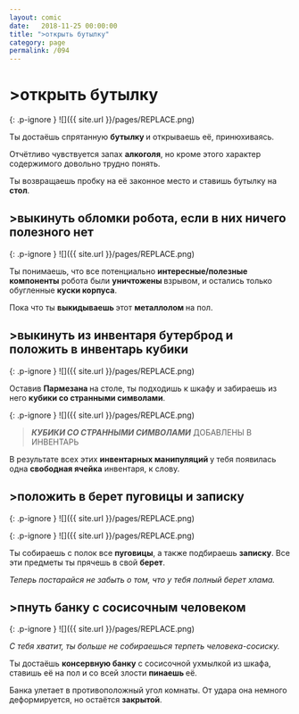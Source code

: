 ```yaml
---
layout: comic
date:   2018-11-25 00:00:00 
title: ">открыть бутылку"
category: page
permalink: /094
---
```

# >открыть бутылку

{: .p-ignore }
![]({{ site.url }}/pages/REPLACE.png)

Ты достаёшь спрятанную <strong>бутылку </strong>и открываешь её, принюхиваясь.

Отчётливо чувствуется запах <strong>алкоголя</strong>, но кроме этого характер содержимого довольно трудно понять.

Ты возвращаешь пробку на её законное место и ставишь бутылку на <strong>стол</strong>.

## >выкинуть обломки робота, если в них ничего полезного нет

{: .p-ignore }
![]({{ site.url }}/pages/REPLACE.png)

Ты понимаешь, что все потенциально <strong>интересные/полезные компоненты</strong> робота были <strong>уничтожены </strong>взрывом, и остались только обугленные <strong>куски корпуса</strong>.

Пока что ты <strong>выкидываешь </strong>этот <strong>металлолом </strong>на пол.

## >выкинуть из инвентаря бутерброд и положить в инвентарь кубики

{: .p-ignore }
![]({{ site.url }}/pages/REPLACE.png)

Оставив <strong>Пармезана </strong>на столе, ты подходишь к шкафу и забираешь из него <strong>кубики со странными символами</strong>.

{: .p-ignore }
![]({{ site.url }}/pages/REPLACE.png)

<blockquote><strong><em>КУБИКИ СО СТРАННЫМИ СИМВОЛАМИ</em></strong> ДОБАВЛЕНЫ В ИНВЕНТАРЬ</blockquote>

В результате всех этих <strong>инвентарных манипуляций </strong>у тебя появилась одна <strong>свободная ячейка</strong> инвентаря, к слову.

## >положить в берет пуговицы и записку

{: .p-ignore }
![]({{ site.url }}/pages/REPLACE.png)

{: .p-ignore }
![]({{ site.url }}/pages/REPLACE.png)

Ты собираешь с полок все <strong>пуговицы</strong>, а также подбираешь <strong>записку</strong>. Все эти предметы ты прячешь в свой <strong>берет</strong>.

<em>Теперь постарайся не забыть о том, что у тебя полный берет хлама.</em>

## >пнуть банку с сосисочным человеком

{: .p-ignore }
![]({{ site.url }}/pages/REPLACE.png)

<em>С тебя хватит, ты больше не собираешься терпеть человека-сосиску.</em>

Ты достаёшь <strong>консервную банку</strong> с сосисочной ухмылкой из шкафа, ставишь её на пол и со всей злости <strong>пинаешь </strong>её.

Банка улетает в противоположный угол комнаты. От удара она немного деформируется, но остаётся <strong>закрытой</strong>.
